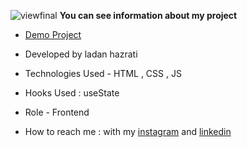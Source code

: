 
![viewfinal](https://github.com/ladan-hazrati-web/todolist-project-with-localstorage/assets/119695832/7a181746-e572-4d80-bca8-2d9d0cd61a8f)
**You can see information about my project**

- [Demo Project](https://ladan-hazrati-web.github.io/todolist-project-with-localstorage/)

- Developed by ladan hazrati

- Technologies Used - HTML , CSS , JS

- Hooks Used : useState 

- Role - Frontend

- How to reach me : with my [instagram](https://www.instagram.com/ladan_hazrati_web) and [linkedin](https://www.linkedin.com/in/ladan-hazrati-web)
